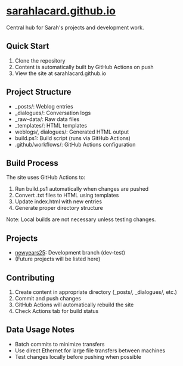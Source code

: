 # <a href="https://sarahlacard.github.io">sarahlacard.github.io</a>

Central hub for Sarah's projects and development work.

## Quick Start
1. Clone the repository
2. Content is automatically built by GitHub Actions on push
3. View the site at sarahlacard.github.io

## Project Structure
- _posts/: Weblog entries
- _dialogues/: Conversation logs
- _raw-data/: Raw data files
- _templates/: HTML templates
- weblogs/, dialogues/: Generated HTML output
- build.ps1: Build script (runs via GitHub Actions)
- .github/workflows/: GitHub Actions configuration

## Build Process
The site uses GitHub Actions to:
1. Run build.ps1 automatically when changes are pushed
2. Convert .txt files to HTML using templates
3. Update index.html with new entries
4. Generate proper directory structure

Note: Local builds are not necessary unless testing changes.

## Projects
- [newyears25](https://github.com/sarahlacard/newyears25): Development branch (dev-test)
- (Future projects will be listed here)

## Contributing
1. Create content in appropriate directory (_posts/, _dialogues/, etc.)
2. Commit and push changes
3. GitHub Actions will automatically rebuild the site
4. Check Actions tab for build status

## Data Usage Notes
- Batch commits to minimize transfers
- Use direct Ethernet for large file transfers between machines
- Test changes locally before pushing when possible
